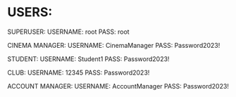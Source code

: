 # USERS:

SUPERUSER:
    USERNAME: root
    PASS: root

CINEMA MANAGER:
    USERNAME: CinemaManager
    PASS: Password2023!

STUDENT:
    USERNAME: Student1
    PASS: Password2023!

CLUB:
    USERNAME: 12345
    PASS: Password2023!

ACCOUNT MANAGER:
    USERNAME: AccountManager
    PASS: Password2023!



